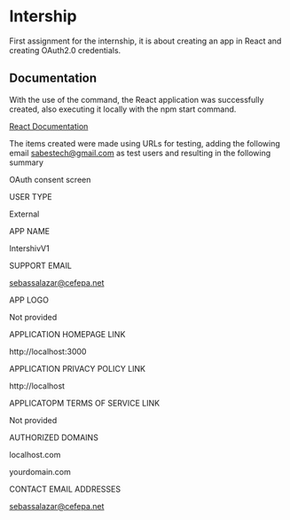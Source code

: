 # Intership

First assignment for the internship, it is about creating an app in React and creating OAuth2.0 credentials.


## Documentation

With the use of the <create-react-app> command, the React application was successfully created, also executing it locally with the npm start command.

[React Documentation](https://es.react.dev/learn/start-a-new-react-project)


The items created were made using URLs for testing, adding the following email <sabestech@gmail.com> as test users and resulting in the following summary

OAuth consent screen

USER TYPE

External

APP NAME

IntershivV1

SUPPORT EMAIL

sebassalazar@cefepa.net

APP LOGO

Not provided


APPLICATION HOMEPAGE LINK

http://localhost:3000

APPLICATION PRIVACY POLICY LINK

http://localhost

APPLICATOPM TERMS OF SERVICE LINK

Not provided

AUTHORIZED DOMAINS

localhost.com

yourdomain.com

CONTACT EMAIL ADDRESSES

sebassalazar@cefepa.net